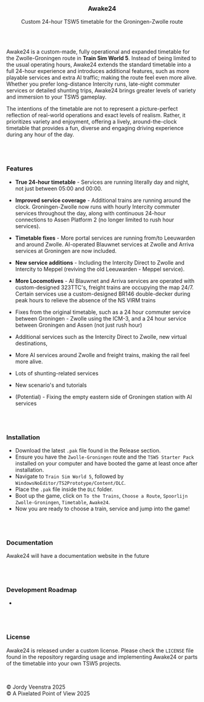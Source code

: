 <h3 align='center'>Awake24</h3>
<p align='center'>
Custom 24-hour TSW5 timetable for the Groningen-Zwolle route</p> <br/> <br/>

Awake24 is a custom-made, fully operational and expanded timetable for the Zwolle-Groningen route in **Train Sim World 5**. Instead of being limited to the usual operating hours, Awake24 extends the standard timetable into a full 24-hour experience and introduces additional features, such as more playable services and extra AI traffic; making the route feel even more alive. Whether you prefer long-distance Intercity runs, late-night commuter services or detailed shunting trips, Awake24 brings greater levels of variety and immersion to your TSW5 gameplay. 

The intentions of the timetable are not to represent a picture-perfect reflection of real-world operations and exact levels of realism. Rather, it prioritizes variety and enjoyment, offering a lively, around-the-clock timetable that provides a fun, diverse and engaging driving experience during any hour of the day. 

<br/> <br/>



### Features
* **True 24-hour timetable** - Services are running literally day and night, not just between 05:00 and 00:00.
* **Improved service coverage** - Additional trains are running around the clock. Groningen-Zwolle now runs with hourly Intercity commuter services  throughout the day, along with continuous 24-hour connections to Assen Platform 2 (no longer limited to rush hour services). 
* **Timetable fixes** - More portal services are running from/to Leeuwarden and around Zwolle. AI-operated Blauwnet services at Zwolle and Arriva services at Groningen are now included.
* **New service additions** - Including the Intercity Direct to Zwolle and Intercity to Meppel (reviving the old Leeuwarden - Meppel service).
* **More Locomotives** - AI Blauwnet and Arriva services are operated with custom-designed 323TTC's, freight trains are occupying the map 24/7. Certain services use a custom-designed BR146 double-decker during peak hours to relieve the absence of the NS VIRM trains


* Fixes from the original timetable, such as a 24 hour commuter service between Groningen - Zwolle using the ICM-3, and a 24 hour service between Groningen and Assen (not just rush hour)
* Additional services such as the Intercity Direct to Zwolle, new virtual destinations, 
* More AI services around Zwolle and freight trains, making the rail feel more alive.
* Lots of shunting-related services
* New scenario's and tutorials
* (Potential) - Fixing the empty eastern side of Groningen station with AI services


<br/><br/>


### Installation
* Download the latest `.pak` file found in the Release section.
* Ensure you have the `Zwolle-Groningen` route and the `TSW5 Starter Pack` installed on your computer and have booted the game at least once after installation.
* Navigate to `Train Sim World 5`, followed by `WindowsNoEditor/TS2Prototype/Content/DLC`.
* Place the `.pak` file inside the `DLC` folder.
* Boot up the game, click on `To the Trains`, `Choose a Route`, `Spoorlijn Zwolle-Groningen`, `Timetable`, `Awake24`.
* Now you are ready to choose a train, service and jump into the game!


<br/><br/>



### Documentation
Awake24 will have a documentation website in the future

<br/><br/>



### Development Roadmap
* 

<br/><br/>



### License
Awake24 is released under a custom license. Please check the `LICENSE` file found in the repository regarding usage and implementing Awake24 or parts of the timetable into your own TSW5 projects.

<br/>

&copy; Jordy Veenstra 2025 <br>
&copy; A Pixelated Point of View 2025 <br/>